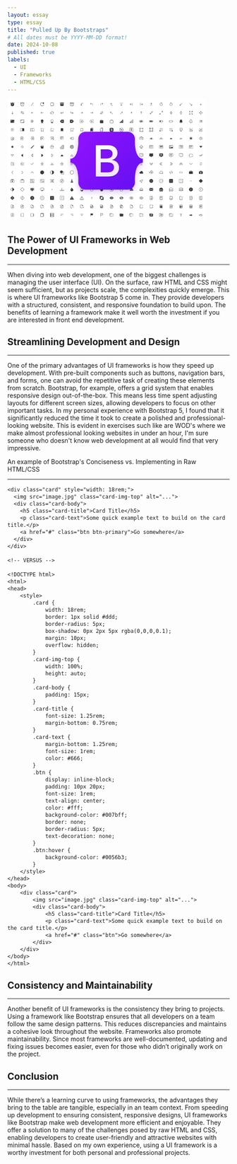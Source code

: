 ```yaml
---
layout: essay
type: essay
title: "Pulled Up By Bootstraps"
# All dates must be YYYY-MM-DD format!
date: 2024-10-08
published: true
labels:
  - UI
  - Frameworks
  - HTML/CSS
---
```


<img width="450px" class="rounded float-start pe-4" src="../img/bootstrap-icons.png">

## The Power of UI Frameworks in Web Development

<hr>

When diving into web development, one of the biggest challenges is managing the user interface (UI). On the surface, raw HTML and CSS might seem sufficient, but as projects scale, the complexities quickly emerge. This is where UI frameworks like Bootstrap 5 come in. They provide developers with a structured, consistent, and responsive foundation to build upon. The benefits of learning a framework make it well worth the investment if you are interested in front end development.

## Streamlining Development and Design

<hr>

One of the primary advantages of UI frameworks is how they speed up development. With pre-built components such as buttons, navigation bars, and forms, one can avoid the repetitive task of creating these elements from scratch. Bootstrap, for example, offers a grid system that enables responsive design out-of-the-box. This means less time spent adjusting layouts for different screen sizes, allowing developers to focus on other important tasks. In my personal experience with Bootstrap 5, I found that it significantly reduced the time it took to create a polished and professional-looking website. This is evident in exercises such like are WOD's where we make almost professional looking websites in under an hour, I'm sure someone who doesn't know web development at all would find that very impressive.

An example of Bootstrap's Conciseness vs. Implementing in Raw HTML/CSS

<hr>

```
<div class="card" style="width: 18rem;">
  <img src="image.jpg" class="card-img-top" alt="...">
  <div class="card-body">
    <h5 class="card-title">Card Title</h5>
    <p class="card-text">Some quick example text to build on the card title.</p>
    <a href="#" class="btn btn-primary">Go somewhere</a>
  </div>
</div>

<!-- VERSUS -->

<!DOCTYPE html>
<html>
<head>
    <style>
        .card {
            width: 18rem;
            border: 1px solid #ddd;
            border-radius: 5px;
            box-shadow: 0px 2px 5px rgba(0,0,0,0.1);
            margin: 10px;
            overflow: hidden;
        }
        .card-img-top {
            width: 100%;
            height: auto;
        }
        .card-body {
            padding: 15px;
        }
        .card-title {
            font-size: 1.25rem;
            margin-bottom: 0.75rem;
        }
        .card-text {
            margin-bottom: 1.25rem;
            font-size: 1rem;
            color: #666;
        }
        .btn {
            display: inline-block;
            padding: 10px 20px;
            font-size: 1rem;
            text-align: center;
            color: #fff;
            background-color: #007bff;
            border: none;
            border-radius: 5px;
            text-decoration: none;
        }
        .btn:hover {
            background-color: #0056b3;
        }
    </style>
</head>
<body>
    <div class="card">
        <img src="image.jpg" class="card-img-top" alt="...">
        <div class="card-body">
            <h5 class="card-title">Card Title</h5>
            <p class="card-text">Some quick example text to build on the card title.</p>
            <a href="#" class="btn">Go somewhere</a>
        </div>
    </div>
</body>
</html>

```

## Consistency and Maintainability

<hr>

Another benefit of UI frameworks is the consistency they bring to projects. Using a framework like Bootstrap ensures that all developers on a team follow the same design patterns. This reduces discrepancies and maintains a cohesive look throughout the website. Frameworks also promote maintainability. Since most frameworks are well-documented, updating and fixing issues becomes easier, even for those who didn’t originally work on the project.

## Conclusion

<hr>

While there’s a learning curve to using frameworks, the advantages they bring to the table are tangible, especially in an team context. From speeding up development to ensuring consistent, responsive designs, UI frameworks like Bootstrap make web development more efficient and enjoyable. They offer a solution to many of the challenges posed by raw HTML and CSS, enabling developers to create user-friendly and attractive websites with minimal hassle. Based on my own experience, using a UI framework is a worthy investment for both personal and professional projects.
